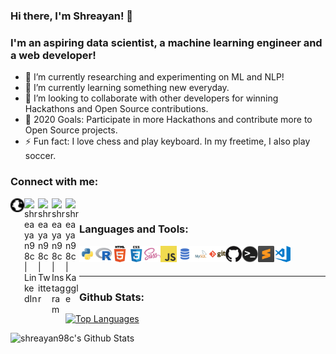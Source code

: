 ### Hi there, I'm Shreayan! 👋 

<!--
**shreayan98c/shreayan98c** is a ✨ _special_ ✨ repository because its `README.md` (this file) appears on your GitHub profile.

Here are some ideas to get you started:

- 🔭 I’m currently working on ...
- 🌱 I’m currently learning ...
- 👯 I’m looking to collaborate on ...
- 🤔 I’m looking for help with ...
- 💬 Ask me about ...
- 📫 How to reach me: ...
- 😄 Pronouns: ...
- ⚡ Fun fact: ...
-->

### I'm an aspiring data scientist, a machine learning engineer and a web developer!
- 🔭 I’m currently researching and experimenting on ML and NLP!
- 🌱 I’m currently learning something new everyday.
- 👯 I’m looking to collaborate with other developers for winning Hackathons and Open Source contributions.
- 🥅 2020 Goals: Participate in more Hackathons and contribute more to Open Source projects.
- ⚡ Fun fact: I love chess and play keyboard. In my freetime, I also play soccer.

### Connect with me:

[<img align="left" alt="shreayan98c.github.io" width="22px" src="https://raw.githubusercontent.com/iconic/open-iconic/master/svg/globe.svg" />][website]
[<img align="left" alt="shreayan98c | LinkedIn" width="22px" src="https://cdn.jsdelivr.net/npm/simple-icons@v3/icons/linkedin.svg" />][linkedin]
[<img align="left" alt="shreayan98c | Twitter" width="22px" src="https://cdn.jsdelivr.net/npm/simple-icons@v3/icons/twitter.svg" />][twitter]
[<img align="left" alt="shreayan98c | Instagram" width="22px" src="https://cdn.jsdelivr.net/npm/simple-icons@v3/icons/instagram.svg" />][instagram]
[<img align="left" alt="shreayan98c | Kaggle" width="22px" src="https://cdn.jsdelivr.net/npm/simple-icons@v3/icons/kaggle.svg" />][kaggle]

<br />

### Languages and Tools:

[<img align="left" alt="Python" width="26px" src="https://raw.githubusercontent.com/github/explore/80688e429a7d4ef2fca1e82350fe8e3517d3494d/topics/python/python.png" />][website]
[<img align="left" alt="R" width="26px" src="https://raw.githubusercontent.com/github/explore/80688e429a7d4ef2fca1e82350fe8e3517d3494d/topics/r/r.png" />][website]
[<img align="left" alt="HTML5" width="26px" src="https://raw.githubusercontent.com/github/explore/80688e429a7d4ef2fca1e82350fe8e3517d3494d/topics/html/html.png" />][website]
[<img align="left" alt="CSS3" width="26px" src="https://raw.githubusercontent.com/github/explore/80688e429a7d4ef2fca1e82350fe8e3517d3494d/topics/css/css.png" />][website]
[<img align="left" alt="Sass" width="26px" src="https://raw.githubusercontent.com/github/explore/80688e429a7d4ef2fca1e82350fe8e3517d3494d/topics/sass/sass.png" />][website]
[<img align="left" alt="JavaScript" width="26px" src="https://raw.githubusercontent.com/github/explore/80688e429a7d4ef2fca1e82350fe8e3517d3494d/topics/javascript/javascript.png" />][website]
[<img align="left" alt="SQL" width="26px" src="https://raw.githubusercontent.com/github/explore/80688e429a7d4ef2fca1e82350fe8e3517d3494d/topics/sql/sql.png" />][website]
[<img align="left" alt="MySQL" width="26px" src="https://raw.githubusercontent.com/github/explore/80688e429a7d4ef2fca1e82350fe8e3517d3494d/topics/mysql/mysql.png" />][website]
[<img align="left" alt="Git" width="26px" src="https://raw.githubusercontent.com/github/explore/80688e429a7d4ef2fca1e82350fe8e3517d3494d/topics/git/git.png" />][website]
[<img align="left" alt="GitHub" width="26px" src="https://raw.githubusercontent.com/github/explore/78df643247d429f6cc873026c0622819ad797942/topics/github/github.png" />][website]
[<img align="left" alt="Terminal" width="26px" src="https://raw.githubusercontent.com/github/explore/80688e429a7d4ef2fca1e82350fe8e3517d3494d/topics/terminal/terminal.png" />][website]
[<img align="left" alt="Sublime Text" width="26px" src="https://raw.githubusercontent.com/github/explore/80688e429a7d4ef2fca1e82350fe8e3517d3494d/topics/sublime-text/sublime-text.png" />][website]
[<img align="left" alt="Visual Studio Code" width="26px" src="https://raw.githubusercontent.com/github/explore/80688e429a7d4ef2fca1e82350fe8e3517d3494d/topics/visual-studio-code/visual-studio-code.png" />][website]

<br />
<br />

---

### Github Stats:

[![Top Languages](https://github-readme-stats.vercel.app/api/top-langs/?username=shreayan98c)](https://github.com/anuraghazra/github-readme-stats)

<img align="left" alt="shreayan98c's Github Stats" src="https://github-readme-stats.vercel.app/api?username=shreayan98c&show_icons=true&hide_border=true&theme=tokyonight&hide=stars&count_private=true" />

[website]: https://shreayan98c.github.io/
[twitter]: https://twitter.com/ShreayanC
[instagram]: https://www.instagram.com/shreayan98c/
[linkedin]: https://www.linkedin.com/in/shreayan98c/
[facebook]: https://www.facebook.com/shreayan.chaudhary
[kaggle]: https://www.kaggle.com/shreayan98c